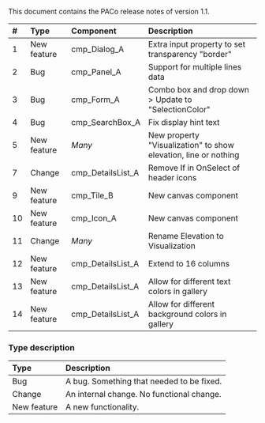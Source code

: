 This document contains the PACo release notes of version 1.1.

| # | Type | Component | Description |
| :--- | :--- | :--- | :--- |
| 1 | New feature | cmp_Dialog_A | Extra input property to set transparency "border" |
| 2 | Bug | cmp_Panel_A | Support for multiple lines data |
| 3 | Bug | cmp_Form_A | Combo box and drop down > Update to "SelectionColor" |
| 4 | Bug | cmp_SearchBox_A | Fix display hint text |
| 5 | New feature | *Many* | New property "Visualization" to show elevation, line or nothing |
| 7 | Change | cmp_DetailsList_A | Remove If in OnSelect of header icons |
| 9 | New feature | cmp_Tile_B | New canvas component |
| 10 | New feature | cmp_Icon_A | New canvas component |
| 11 | Change | *Many* | Rename Elevation to Visualization |
| 12 | New feature | cmp_DetailsList_A | Extend to 16 columns |
| 13 | New feature | cmp_DetailsList_A | Allow for different text colors in gallery |
| 14 | New feature | cmp_DetailsList_A | Allow for different background colors in gallery |

### Type description

| Type | Description |
| :--- | :--- |
| Bug | A bug. Something that needed to be fixed. |
| Change | An internal change. No functional change. |
| New feature | A new functionality. |
